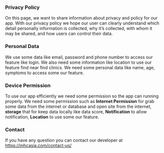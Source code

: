 ### Privacy Policy
On this page, we want to share information about privacy and policy for our app. With our privacy policy we hope our user can clearly understand which detail personally information is collected, why it’s collected, with whom it may be shared, and how users can control their data.

### Personal Data
We use some data like email, password and phone number to access our feature like login. We also need some information like location to use our feature find near find clinics. We need some personal data like name, age, symptoms to access some our feature.

### Device Permission
To use our app efficiently we need some permission so the app can running properly. We need some permission such as **Internet Permission** for grab some data from the internet or database and open site from the internet, **storage** that for keep data locally like data score, **Notification** to allow notification, **Location** to use some our feature.

### Contact
If you have any question you can contact our developer at https://mhcasia.com/contact-us/